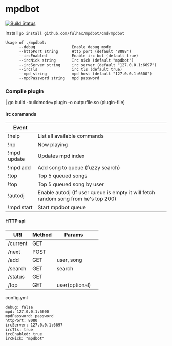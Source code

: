 # mpdbot 
[![Build Status](https://travis-ci.org/fulhax/mpdbot.svg?branch=master)](https://travis-ci.org/fulhax/mpdbot)

Install
`go install github.com/fulhax/mpdbot/cmd/mpdbot`

```
Usage of ./mpdbot:
      --debug                Enable debug mode
      --httpPort string      Http port (default "8888")
      --ircEnabled           Enable irc bot (default true)
      --ircNick string       Irc nick (default "mpdbot")
      --ircServer string     irc server (default "127.0.0.1:6697")
      --ircTls               irc tls (default true)
      --mpd string           mpd host (default "127.0.0.1:6600")
      --mpdPassword string   mpd password
```
### Compile plugin
| go build -buildmode=plugin -o outpufile.so (plugin-file)

#### Irc commands
| Event | |
| --- | --- |
| !help | List all available commands |
| !np | Now playing |
| !mpd update | Updates mpd index |
| !mpd add <search> | Add song to queue (fuzzy search) |
| !top | Top 5 queued songs |
| !top <user> | Top 5 queued song by user |
| !autodj | Enable autodj (If user queue is empty it will fetch random song from he's top 200) |
| !mpd start | Start mpdbot queue |
      
#### HTTP api
| URI | Method | Params |  |
| --- | --- | --- | --- |
| /current | GET | | |
| /next | POST | | |
| /add | GET | user, song |  |
| /search| GET | search |  |
| /status | GET | |  |
| /top | GET | user(optional) |  |


config.yml 
```
debug: false
mpd: 127.0.0.1:6600
mpdPassword: password
httpPort: 8080
ircServer: 127.0.0.1:6697
ircTls: true
ircEnabled: true
ircNick: "mpdbot"
```

